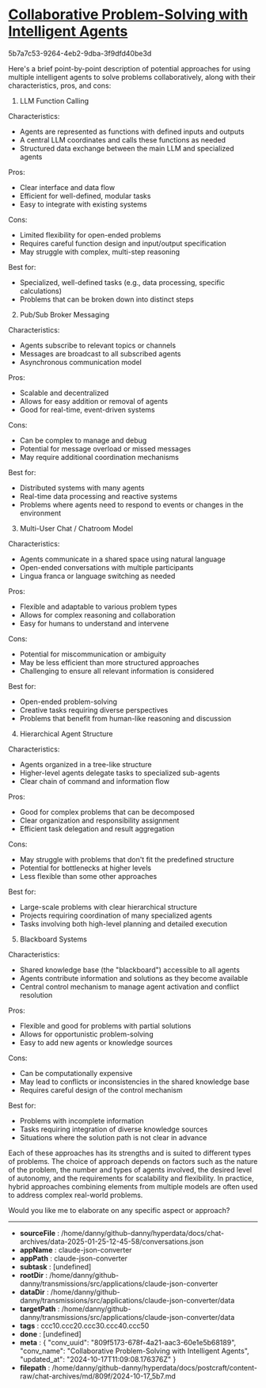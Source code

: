 # [Collaborative Problem-Solving with Intelligent Agents](https://claude.ai/chat/809f5173-678f-4a21-aac3-60e1e5b68189)

5b7a7c53-9264-4eb2-9dba-3f9dfd40be3d

 Here's a brief point-by-point description of potential approaches for using multiple intelligent agents to solve problems collaboratively, along with their characteristics, pros, and cons:

1. LLM Function Calling

Characteristics:
- Agents are represented as functions with defined inputs and outputs
- A central LLM coordinates and calls these functions as needed
- Structured data exchange between the main LLM and specialized agents

Pros:
- Clear interface and data flow
- Efficient for well-defined, modular tasks
- Easy to integrate with existing systems

Cons:
- Limited flexibility for open-ended problems
- Requires careful function design and input/output specification
- May struggle with complex, multi-step reasoning

Best for:
- Specialized, well-defined tasks (e.g., data processing, specific calculations)
- Problems that can be broken down into distinct steps

2. Pub/Sub Broker Messaging

Characteristics:
- Agents subscribe to relevant topics or channels
- Messages are broadcast to all subscribed agents
- Asynchronous communication model

Pros:
- Scalable and decentralized
- Allows for easy addition or removal of agents
- Good for real-time, event-driven systems

Cons:
- Can be complex to manage and debug
- Potential for message overload or missed messages
- May require additional coordination mechanisms

Best for:
- Distributed systems with many agents
- Real-time data processing and reactive systems
- Problems where agents need to respond to events or changes in the environment

3. Multi-User Chat / Chatroom Model

Characteristics:
- Agents communicate in a shared space using natural language
- Open-ended conversations with multiple participants
- Lingua franca or language switching as needed

Pros:
- Flexible and adaptable to various problem types
- Allows for complex reasoning and collaboration
- Easy for humans to understand and intervene

Cons:
- Potential for miscommunication or ambiguity
- May be less efficient than more structured approaches
- Challenging to ensure all relevant information is considered

Best for:
- Open-ended problem-solving
- Creative tasks requiring diverse perspectives
- Problems that benefit from human-like reasoning and discussion

4. Hierarchical Agent Structure

Characteristics:
- Agents organized in a tree-like structure
- Higher-level agents delegate tasks to specialized sub-agents
- Clear chain of command and information flow

Pros:
- Good for complex problems that can be decomposed
- Clear organization and responsibility assignment
- Efficient task delegation and result aggregation

Cons:
- May struggle with problems that don't fit the predefined structure
- Potential for bottlenecks at higher levels
- Less flexible than some other approaches

Best for:
- Large-scale problems with clear hierarchical structure
- Projects requiring coordination of many specialized agents
- Tasks involving both high-level planning and detailed execution

5. Blackboard Systems

Characteristics:
- Shared knowledge base (the "blackboard") accessible to all agents
- Agents contribute information and solutions as they become available
- Central control mechanism to manage agent activation and conflict resolution

Pros:
- Flexible and good for problems with partial solutions
- Allows for opportunistic problem-solving
- Easy to add new agents or knowledge sources

Cons:
- Can be computationally expensive
- May lead to conflicts or inconsistencies in the shared knowledge base
- Requires careful design of the control mechanism

Best for:
- Problems with incomplete information
- Tasks requiring integration of diverse knowledge sources
- Situations where the solution path is not clear in advance

Each of these approaches has its strengths and is suited to different types of problems. The choice of approach depends on factors such as the nature of the problem, the number and types of agents involved, the desired level of autonomy, and the requirements for scalability and flexibility. In practice, hybrid approaches combining elements from multiple models are often used to address complex real-world problems.

Would you like me to elaborate on any specific aspect or approach?

---

* **sourceFile** : /home/danny/github-danny/hyperdata/docs/chat-archives/data-2025-01-25-12-45-58/conversations.json
* **appName** : claude-json-converter
* **appPath** : claude-json-converter
* **subtask** : [undefined]
* **rootDir** : /home/danny/github-danny/transmissions/src/applications/claude-json-converter
* **dataDir** : /home/danny/github-danny/transmissions/src/applications/claude-json-converter/data
* **targetPath** : /home/danny/github-danny/transmissions/src/applications/claude-json-converter/data
* **tags** : ccc10.ccc20.ccc30.ccc40.ccc50
* **done** : [undefined]
* **meta** : {
  "conv_uuid": "809f5173-678f-4a21-aac3-60e1e5b68189",
  "conv_name": "Collaborative Problem-Solving with Intelligent Agents",
  "updated_at": "2024-10-17T11:09:08.176376Z"
}
* **filepath** : /home/danny/github-danny/hyperdata/docs/postcraft/content-raw/chat-archives/md/809f/2024-10-17_5b7.md